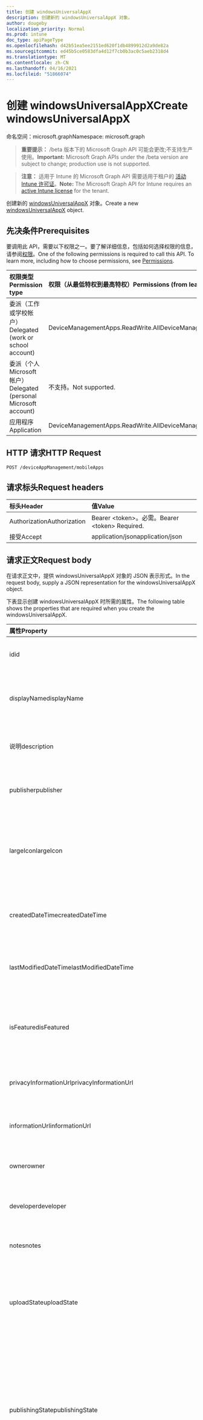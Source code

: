 ```yaml
---
title: 创建 windowsUniversalAppX
description: 创建新的 windowsUniversalAppX 对象。
author: dougeby
localization_priority: Normal
ms.prod: intune
doc_type: apiPageType
ms.openlocfilehash: d42b51ea5ee2151ed620f1db4899912d2a9de82a
ms.sourcegitcommit: ed45b5ce0583dfa4d12f7cb0b3ac0c5aeb2318d4
ms.translationtype: MT
ms.contentlocale: zh-CN
ms.lasthandoff: 04/16/2021
ms.locfileid: "51866074"
---
```

# <a name="create-windowsuniversalappx"></a><span data-ttu-id="22e4b-103">创建 windowsUniversalAppX</span><span class="sxs-lookup"><span data-stu-id="22e4b-103">Create windowsUniversalAppX</span></span>

<span data-ttu-id="22e4b-104">命名空间：microsoft.graph</span><span class="sxs-lookup"><span data-stu-id="22e4b-104">Namespace: microsoft.graph</span></span>

> <span data-ttu-id="22e4b-105">**重要提示：** /beta 版本下的 Microsoft Graph API 可能会更改;不支持生产使用。</span><span class="sxs-lookup"><span data-stu-id="22e4b-105">**Important:** Microsoft Graph APIs under the /beta version are subject to change; production use is not supported.</span></span>

> <span data-ttu-id="22e4b-106">**注意：** 适用于 Intune 的 Microsoft Graph API 需要适用于租户的 [活动 Intune 许可证](https://go.microsoft.com/fwlink/?linkid=839381)。</span><span class="sxs-lookup"><span data-stu-id="22e4b-106">**Note:** The Microsoft Graph API for Intune requires an [active Intune license](https://go.microsoft.com/fwlink/?linkid=839381) for the tenant.</span></span>

<span data-ttu-id="22e4b-107">创建新的 [windowsUniversalAppX](../resources/intune-apps-windowsuniversalappx.md) 对象。</span><span class="sxs-lookup"><span data-stu-id="22e4b-107">Create a new [windowsUniversalAppX](../resources/intune-apps-windowsuniversalappx.md) object.</span></span>

## <a name="prerequisites"></a><span data-ttu-id="22e4b-108">先决条件</span><span class="sxs-lookup"><span data-stu-id="22e4b-108">Prerequisites</span></span>
<span data-ttu-id="22e4b-p101">要调用此 API，需要以下权限之一。要了解详细信息，包括如何选择权限的信息，请参阅[权限](/graph/permissions-reference)。</span><span class="sxs-lookup"><span data-stu-id="22e4b-p101">One of the following permissions is required to call this API. To learn more, including how to choose permissions, see [Permissions](/graph/permissions-reference).</span></span>

|<span data-ttu-id="22e4b-111">权限类型</span><span class="sxs-lookup"><span data-stu-id="22e4b-111">Permission type</span></span>|<span data-ttu-id="22e4b-112">权限（从最低特权到最高特权）</span><span class="sxs-lookup"><span data-stu-id="22e4b-112">Permissions (from least to most privileged)</span></span>|
|:---|:---|
|<span data-ttu-id="22e4b-113">委派（工作或学校帐户）</span><span class="sxs-lookup"><span data-stu-id="22e4b-113">Delegated (work or school account)</span></span>|<span data-ttu-id="22e4b-114">DeviceManagementApps.ReadWrite.All</span><span class="sxs-lookup"><span data-stu-id="22e4b-114">DeviceManagementApps.ReadWrite.All</span></span>|
|<span data-ttu-id="22e4b-115">委派（个人 Microsoft 帐户）</span><span class="sxs-lookup"><span data-stu-id="22e4b-115">Delegated (personal Microsoft account)</span></span>|<span data-ttu-id="22e4b-116">不支持。</span><span class="sxs-lookup"><span data-stu-id="22e4b-116">Not supported.</span></span>|
|<span data-ttu-id="22e4b-117">应用程序</span><span class="sxs-lookup"><span data-stu-id="22e4b-117">Application</span></span>|<span data-ttu-id="22e4b-118">DeviceManagementApps.ReadWrite.All</span><span class="sxs-lookup"><span data-stu-id="22e4b-118">DeviceManagementApps.ReadWrite.All</span></span>|

## <a name="http-request"></a><span data-ttu-id="22e4b-119">HTTP 请求</span><span class="sxs-lookup"><span data-stu-id="22e4b-119">HTTP Request</span></span>
<!-- {
  "blockType": "ignored"
}
-->
``` http
POST /deviceAppManagement/mobileApps
```

## <a name="request-headers"></a><span data-ttu-id="22e4b-120">请求标头</span><span class="sxs-lookup"><span data-stu-id="22e4b-120">Request headers</span></span>
|<span data-ttu-id="22e4b-121">标头</span><span class="sxs-lookup"><span data-stu-id="22e4b-121">Header</span></span>|<span data-ttu-id="22e4b-122">值</span><span class="sxs-lookup"><span data-stu-id="22e4b-122">Value</span></span>|
|:---|:---|
|<span data-ttu-id="22e4b-123">Authorization</span><span class="sxs-lookup"><span data-stu-id="22e4b-123">Authorization</span></span>|<span data-ttu-id="22e4b-124">Bearer &lt;token&gt;。必需。</span><span class="sxs-lookup"><span data-stu-id="22e4b-124">Bearer &lt;token&gt; Required.</span></span>|
|<span data-ttu-id="22e4b-125">接受</span><span class="sxs-lookup"><span data-stu-id="22e4b-125">Accept</span></span>|<span data-ttu-id="22e4b-126">application/json</span><span class="sxs-lookup"><span data-stu-id="22e4b-126">application/json</span></span>|

## <a name="request-body"></a><span data-ttu-id="22e4b-127">请求正文</span><span class="sxs-lookup"><span data-stu-id="22e4b-127">Request body</span></span>
<span data-ttu-id="22e4b-128">在请求正文中，提供 windowsUniversalAppX 对象的 JSON 表示形式。</span><span class="sxs-lookup"><span data-stu-id="22e4b-128">In the request body, supply a JSON representation for the windowsUniversalAppX object.</span></span>

<span data-ttu-id="22e4b-129">下表显示创建 windowsUniversalAppX 时所需的属性。</span><span class="sxs-lookup"><span data-stu-id="22e4b-129">The following table shows the properties that are required when you create the windowsUniversalAppX.</span></span>

|<span data-ttu-id="22e4b-130">属性</span><span class="sxs-lookup"><span data-stu-id="22e4b-130">Property</span></span>|<span data-ttu-id="22e4b-131">类型</span><span class="sxs-lookup"><span data-stu-id="22e4b-131">Type</span></span>|<span data-ttu-id="22e4b-132">说明</span><span class="sxs-lookup"><span data-stu-id="22e4b-132">Description</span></span>|
|:---|:---|:---|
|<span data-ttu-id="22e4b-133">id</span><span class="sxs-lookup"><span data-stu-id="22e4b-133">id</span></span>|<span data-ttu-id="22e4b-134">String</span><span class="sxs-lookup"><span data-stu-id="22e4b-134">String</span></span>|<span data-ttu-id="22e4b-135">实体的键。</span><span class="sxs-lookup"><span data-stu-id="22e4b-135">Key of the entity.</span></span> <span data-ttu-id="22e4b-136">继承自 [mobileApp](../resources/intune-shared-mobileapp.md)</span><span class="sxs-lookup"><span data-stu-id="22e4b-136">Inherited from [mobileApp](../resources/intune-shared-mobileapp.md)</span></span>|
|<span data-ttu-id="22e4b-137">displayName</span><span class="sxs-lookup"><span data-stu-id="22e4b-137">displayName</span></span>|<span data-ttu-id="22e4b-138">String</span><span class="sxs-lookup"><span data-stu-id="22e4b-138">String</span></span>|<span data-ttu-id="22e4b-139">管理员提供或导入的应用标题。</span><span class="sxs-lookup"><span data-stu-id="22e4b-139">The admin provided or imported title of the app.</span></span> <span data-ttu-id="22e4b-140">继承自 [mobileApp](../resources/intune-shared-mobileapp.md)</span><span class="sxs-lookup"><span data-stu-id="22e4b-140">Inherited from [mobileApp](../resources/intune-shared-mobileapp.md)</span></span>|
|<span data-ttu-id="22e4b-141">说明</span><span class="sxs-lookup"><span data-stu-id="22e4b-141">description</span></span>|<span data-ttu-id="22e4b-142">String</span><span class="sxs-lookup"><span data-stu-id="22e4b-142">String</span></span>|<span data-ttu-id="22e4b-143">应用的说明。</span><span class="sxs-lookup"><span data-stu-id="22e4b-143">The description of the app.</span></span> <span data-ttu-id="22e4b-144">继承自 [mobileApp](../resources/intune-shared-mobileapp.md)</span><span class="sxs-lookup"><span data-stu-id="22e4b-144">Inherited from [mobileApp](../resources/intune-shared-mobileapp.md)</span></span>|
|<span data-ttu-id="22e4b-145">publisher</span><span class="sxs-lookup"><span data-stu-id="22e4b-145">publisher</span></span>|<span data-ttu-id="22e4b-146">String</span><span class="sxs-lookup"><span data-stu-id="22e4b-146">String</span></span>|<span data-ttu-id="22e4b-147">应用的发布者。</span><span class="sxs-lookup"><span data-stu-id="22e4b-147">The publisher of the app.</span></span> <span data-ttu-id="22e4b-148">继承自 [mobileApp](../resources/intune-shared-mobileapp.md)</span><span class="sxs-lookup"><span data-stu-id="22e4b-148">Inherited from [mobileApp](../resources/intune-shared-mobileapp.md)</span></span>|
|<span data-ttu-id="22e4b-149">largeIcon</span><span class="sxs-lookup"><span data-stu-id="22e4b-149">largeIcon</span></span>|[<span data-ttu-id="22e4b-150">mimeContent</span><span class="sxs-lookup"><span data-stu-id="22e4b-150">mimeContent</span></span>](../resources/intune-shared-mimecontent.md)|<span data-ttu-id="22e4b-151">要显示在应用详细信息中并用于图标上传的大图标。</span><span class="sxs-lookup"><span data-stu-id="22e4b-151">The large icon, to be displayed in the app details and used for upload of the icon.</span></span> <span data-ttu-id="22e4b-152">继承自 [mobileApp](../resources/intune-shared-mobileapp.md)</span><span class="sxs-lookup"><span data-stu-id="22e4b-152">Inherited from [mobileApp](../resources/intune-shared-mobileapp.md)</span></span>|
|<span data-ttu-id="22e4b-153">createdDateTime</span><span class="sxs-lookup"><span data-stu-id="22e4b-153">createdDateTime</span></span>|<span data-ttu-id="22e4b-154">DateTimeOffset</span><span class="sxs-lookup"><span data-stu-id="22e4b-154">DateTimeOffset</span></span>|<span data-ttu-id="22e4b-155">创建应用的日期和时间。</span><span class="sxs-lookup"><span data-stu-id="22e4b-155">The date and time the app was created.</span></span> <span data-ttu-id="22e4b-156">继承自 [mobileApp](../resources/intune-shared-mobileapp.md)</span><span class="sxs-lookup"><span data-stu-id="22e4b-156">Inherited from [mobileApp](../resources/intune-shared-mobileapp.md)</span></span>|
|<span data-ttu-id="22e4b-157">lastModifiedDateTime</span><span class="sxs-lookup"><span data-stu-id="22e4b-157">lastModifiedDateTime</span></span>|<span data-ttu-id="22e4b-158">DateTimeOffset</span><span class="sxs-lookup"><span data-stu-id="22e4b-158">DateTimeOffset</span></span>|<span data-ttu-id="22e4b-159">上次修改应用的日期和时间。</span><span class="sxs-lookup"><span data-stu-id="22e4b-159">The date and time the app was last modified.</span></span> <span data-ttu-id="22e4b-160">继承自 [mobileApp](../resources/intune-shared-mobileapp.md)</span><span class="sxs-lookup"><span data-stu-id="22e4b-160">Inherited from [mobileApp](../resources/intune-shared-mobileapp.md)</span></span>|
|<span data-ttu-id="22e4b-161">isFeatured</span><span class="sxs-lookup"><span data-stu-id="22e4b-161">isFeatured</span></span>|<span data-ttu-id="22e4b-162">Boolean</span><span class="sxs-lookup"><span data-stu-id="22e4b-162">Boolean</span></span>|<span data-ttu-id="22e4b-163">指示应用是否被管理员标记为特色的值。继承自 [mobileApp](../resources/intune-shared-mobileapp.md)</span><span class="sxs-lookup"><span data-stu-id="22e4b-163">The value indicating whether the app is marked as featured by the admin. Inherited from [mobileApp](../resources/intune-shared-mobileapp.md)</span></span>|
|<span data-ttu-id="22e4b-164">privacyInformationUrl</span><span class="sxs-lookup"><span data-stu-id="22e4b-164">privacyInformationUrl</span></span>|<span data-ttu-id="22e4b-165">String</span><span class="sxs-lookup"><span data-stu-id="22e4b-165">String</span></span>|<span data-ttu-id="22e4b-166">隐私声明 URL。</span><span class="sxs-lookup"><span data-stu-id="22e4b-166">The privacy statement Url.</span></span> <span data-ttu-id="22e4b-167">继承自 [mobileApp](../resources/intune-shared-mobileapp.md)</span><span class="sxs-lookup"><span data-stu-id="22e4b-167">Inherited from [mobileApp](../resources/intune-shared-mobileapp.md)</span></span>|
|<span data-ttu-id="22e4b-168">informationUrl</span><span class="sxs-lookup"><span data-stu-id="22e4b-168">informationUrl</span></span>|<span data-ttu-id="22e4b-169">String</span><span class="sxs-lookup"><span data-stu-id="22e4b-169">String</span></span>|<span data-ttu-id="22e4b-170">详细信息 URL。</span><span class="sxs-lookup"><span data-stu-id="22e4b-170">The more information Url.</span></span> <span data-ttu-id="22e4b-171">继承自 [mobileApp](../resources/intune-shared-mobileapp.md)</span><span class="sxs-lookup"><span data-stu-id="22e4b-171">Inherited from [mobileApp](../resources/intune-shared-mobileapp.md)</span></span>|
|<span data-ttu-id="22e4b-172">owner</span><span class="sxs-lookup"><span data-stu-id="22e4b-172">owner</span></span>|<span data-ttu-id="22e4b-173">String</span><span class="sxs-lookup"><span data-stu-id="22e4b-173">String</span></span>|<span data-ttu-id="22e4b-174">应用的所有者。</span><span class="sxs-lookup"><span data-stu-id="22e4b-174">The owner of the app.</span></span> <span data-ttu-id="22e4b-175">继承自 [mobileApp](../resources/intune-shared-mobileapp.md)</span><span class="sxs-lookup"><span data-stu-id="22e4b-175">Inherited from [mobileApp](../resources/intune-shared-mobileapp.md)</span></span>|
|<span data-ttu-id="22e4b-176">developer</span><span class="sxs-lookup"><span data-stu-id="22e4b-176">developer</span></span>|<span data-ttu-id="22e4b-177">String</span><span class="sxs-lookup"><span data-stu-id="22e4b-177">String</span></span>|<span data-ttu-id="22e4b-178">应用的开发者。</span><span class="sxs-lookup"><span data-stu-id="22e4b-178">The developer of the app.</span></span> <span data-ttu-id="22e4b-179">继承自 [mobileApp](../resources/intune-shared-mobileapp.md)</span><span class="sxs-lookup"><span data-stu-id="22e4b-179">Inherited from [mobileApp](../resources/intune-shared-mobileapp.md)</span></span>|
|<span data-ttu-id="22e4b-180">notes</span><span class="sxs-lookup"><span data-stu-id="22e4b-180">notes</span></span>|<span data-ttu-id="22e4b-181">String</span><span class="sxs-lookup"><span data-stu-id="22e4b-181">String</span></span>|<span data-ttu-id="22e4b-182">应用的备注。</span><span class="sxs-lookup"><span data-stu-id="22e4b-182">Notes for the app.</span></span> <span data-ttu-id="22e4b-183">继承自 [mobileApp](../resources/intune-shared-mobileapp.md)</span><span class="sxs-lookup"><span data-stu-id="22e4b-183">Inherited from [mobileApp](../resources/intune-shared-mobileapp.md)</span></span>|
|<span data-ttu-id="22e4b-184">uploadState</span><span class="sxs-lookup"><span data-stu-id="22e4b-184">uploadState</span></span>|<span data-ttu-id="22e4b-185">Int32</span><span class="sxs-lookup"><span data-stu-id="22e4b-185">Int32</span></span>|<span data-ttu-id="22e4b-186">上载状态。</span><span class="sxs-lookup"><span data-stu-id="22e4b-186">The upload state.</span></span> <span data-ttu-id="22e4b-187">可能的值是：0 - `Not Ready` 、1 - `Ready` 、2 - `Processing` 。</span><span class="sxs-lookup"><span data-stu-id="22e4b-187">Possible values are: 0 - `Not Ready`, 1 - `Ready`, 2 - `Processing`.</span></span> <span data-ttu-id="22e4b-188">继承自 [mobileApp](../resources/intune-shared-mobileapp.md)</span><span class="sxs-lookup"><span data-stu-id="22e4b-188">Inherited from [mobileApp](../resources/intune-shared-mobileapp.md)</span></span>|
|<span data-ttu-id="22e4b-189">publishingState</span><span class="sxs-lookup"><span data-stu-id="22e4b-189">publishingState</span></span>|[<span data-ttu-id="22e4b-190">mobileAppPublishingState</span><span class="sxs-lookup"><span data-stu-id="22e4b-190">mobileAppPublishingState</span></span>](../resources/intune-apps-mobileapppublishingstate.md)|<span data-ttu-id="22e4b-191">应用的发布状态。</span><span class="sxs-lookup"><span data-stu-id="22e4b-191">The publishing state for the app.</span></span> <span data-ttu-id="22e4b-192">除非应用已发布，否则无法分配应用。</span><span class="sxs-lookup"><span data-stu-id="22e4b-192">The app cannot be assigned unless the app is published.</span></span> <span data-ttu-id="22e4b-193">继承自 [mobileApp](../resources/intune-shared-mobileapp.md)。</span><span class="sxs-lookup"><span data-stu-id="22e4b-193">Inherited from [mobileApp](../resources/intune-shared-mobileapp.md).</span></span> <span data-ttu-id="22e4b-194">可取值为：`notPublished`、`processing`、`published`。</span><span class="sxs-lookup"><span data-stu-id="22e4b-194">Possible values are: `notPublished`, `processing`, `published`.</span></span>|
|<span data-ttu-id="22e4b-195">isAssigned</span><span class="sxs-lookup"><span data-stu-id="22e4b-195">isAssigned</span></span>|<span data-ttu-id="22e4b-196">Boolean</span><span class="sxs-lookup"><span data-stu-id="22e4b-196">Boolean</span></span>|<span data-ttu-id="22e4b-197">指示是否将应用分配给至少一个组的值。</span><span class="sxs-lookup"><span data-stu-id="22e4b-197">The value indicating whether the app is assigned to at least one group.</span></span> <span data-ttu-id="22e4b-198">继承自 [mobileApp](../resources/intune-shared-mobileapp.md)</span><span class="sxs-lookup"><span data-stu-id="22e4b-198">Inherited from [mobileApp](../resources/intune-shared-mobileapp.md)</span></span>|
|<span data-ttu-id="22e4b-199">roleScopeTagIds</span><span class="sxs-lookup"><span data-stu-id="22e4b-199">roleScopeTagIds</span></span>|<span data-ttu-id="22e4b-200">String 集合</span><span class="sxs-lookup"><span data-stu-id="22e4b-200">String collection</span></span>|<span data-ttu-id="22e4b-201">此移动应用的范围标记 ID 列表。</span><span class="sxs-lookup"><span data-stu-id="22e4b-201">List of scope tag ids for this mobile app.</span></span> <span data-ttu-id="22e4b-202">继承自 [mobileApp](../resources/intune-shared-mobileapp.md)</span><span class="sxs-lookup"><span data-stu-id="22e4b-202">Inherited from [mobileApp](../resources/intune-shared-mobileapp.md)</span></span>|
|<span data-ttu-id="22e4b-203">dependentAppCount</span><span class="sxs-lookup"><span data-stu-id="22e4b-203">dependentAppCount</span></span>|<span data-ttu-id="22e4b-204">Int32</span><span class="sxs-lookup"><span data-stu-id="22e4b-204">Int32</span></span>|<span data-ttu-id="22e4b-205">子应用具有的依赖项总数。</span><span class="sxs-lookup"><span data-stu-id="22e4b-205">The total number of dependencies the child app has.</span></span> <span data-ttu-id="22e4b-206">继承自 [mobileApp](../resources/intune-shared-mobileapp.md)</span><span class="sxs-lookup"><span data-stu-id="22e4b-206">Inherited from [mobileApp](../resources/intune-shared-mobileapp.md)</span></span>|
|<span data-ttu-id="22e4b-207">supersedingAppCount</span><span class="sxs-lookup"><span data-stu-id="22e4b-207">supersedingAppCount</span></span>|<span data-ttu-id="22e4b-208">Int32</span><span class="sxs-lookup"><span data-stu-id="22e4b-208">Int32</span></span>|<span data-ttu-id="22e4b-209">此应用直接或间接取代的应用总数。</span><span class="sxs-lookup"><span data-stu-id="22e4b-209">The total number of apps this app directly or indirectly supersedes.</span></span> <span data-ttu-id="22e4b-210">继承自 [mobileApp](../resources/intune-shared-mobileapp.md)</span><span class="sxs-lookup"><span data-stu-id="22e4b-210">Inherited from [mobileApp](../resources/intune-shared-mobileapp.md)</span></span>|
|<span data-ttu-id="22e4b-211">supersededAppCount</span><span class="sxs-lookup"><span data-stu-id="22e4b-211">supersededAppCount</span></span>|<span data-ttu-id="22e4b-212">Int32</span><span class="sxs-lookup"><span data-stu-id="22e4b-212">Int32</span></span>|<span data-ttu-id="22e4b-213">此应用直接或间接被取代的应用总数。</span><span class="sxs-lookup"><span data-stu-id="22e4b-213">The total number of apps this app is directly or indirectly superseded by.</span></span> <span data-ttu-id="22e4b-214">继承自 [mobileApp](../resources/intune-shared-mobileapp.md)</span><span class="sxs-lookup"><span data-stu-id="22e4b-214">Inherited from [mobileApp](../resources/intune-shared-mobileapp.md)</span></span>|
|<span data-ttu-id="22e4b-215">committedContentVersion</span><span class="sxs-lookup"><span data-stu-id="22e4b-215">committedContentVersion</span></span>|<span data-ttu-id="22e4b-216">String</span><span class="sxs-lookup"><span data-stu-id="22e4b-216">String</span></span>|<span data-ttu-id="22e4b-217">内部提交的内容版本。</span><span class="sxs-lookup"><span data-stu-id="22e4b-217">The internal committed content version.</span></span> <span data-ttu-id="22e4b-218">继承自 [mobileLobApp](../resources/intune-apps-mobilelobapp.md)</span><span class="sxs-lookup"><span data-stu-id="22e4b-218">Inherited from [mobileLobApp](../resources/intune-apps-mobilelobapp.md)</span></span>|
|<span data-ttu-id="22e4b-219">fileName</span><span class="sxs-lookup"><span data-stu-id="22e4b-219">fileName</span></span>|<span data-ttu-id="22e4b-220">String</span><span class="sxs-lookup"><span data-stu-id="22e4b-220">String</span></span>|<span data-ttu-id="22e4b-221">主 Lob 应用程序文件的名称。</span><span class="sxs-lookup"><span data-stu-id="22e4b-221">The name of the main Lob application file.</span></span> <span data-ttu-id="22e4b-222">继承自 [mobileLobApp](../resources/intune-apps-mobilelobapp.md)</span><span class="sxs-lookup"><span data-stu-id="22e4b-222">Inherited from [mobileLobApp](../resources/intune-apps-mobilelobapp.md)</span></span>|
|<span data-ttu-id="22e4b-223">size</span><span class="sxs-lookup"><span data-stu-id="22e4b-223">size</span></span>|<span data-ttu-id="22e4b-224">Int64</span><span class="sxs-lookup"><span data-stu-id="22e4b-224">Int64</span></span>|<span data-ttu-id="22e4b-225">总大小，包括所有已上传文件。</span><span class="sxs-lookup"><span data-stu-id="22e4b-225">The total size, including all uploaded files.</span></span> <span data-ttu-id="22e4b-226">继承自 [mobileLobApp](../resources/intune-apps-mobilelobapp.md)</span><span class="sxs-lookup"><span data-stu-id="22e4b-226">Inherited from [mobileLobApp](../resources/intune-apps-mobilelobapp.md)</span></span>|
|<span data-ttu-id="22e4b-227">applicableArchitectures</span><span class="sxs-lookup"><span data-stu-id="22e4b-227">applicableArchitectures</span></span>|[<span data-ttu-id="22e4b-228">windowsArchitecture</span><span class="sxs-lookup"><span data-stu-id="22e4b-228">windowsArchitecture</span></span>](../resources/intune-apps-windowsarchitecture.md)|<span data-ttu-id="22e4b-229">可运行此应用的 Windows 体系结构。</span><span class="sxs-lookup"><span data-stu-id="22e4b-229">The Windows architecture(s) for which this app can run on.</span></span> <span data-ttu-id="22e4b-230">可取值为：`none`、`x86`、`x64`、`arm`、`neutral`、`arm64`。</span><span class="sxs-lookup"><span data-stu-id="22e4b-230">Possible values are: `none`, `x86`, `x64`, `arm`, `neutral`, `arm64`.</span></span>|
|<span data-ttu-id="22e4b-231">applicableDeviceTypes</span><span class="sxs-lookup"><span data-stu-id="22e4b-231">applicableDeviceTypes</span></span>|[<span data-ttu-id="22e4b-232">windowsDeviceType</span><span class="sxs-lookup"><span data-stu-id="22e4b-232">windowsDeviceType</span></span>](../resources/intune-apps-windowsdevicetype.md)|<span data-ttu-id="22e4b-233">可运行此应用的 Windows 设备类型。</span><span class="sxs-lookup"><span data-stu-id="22e4b-233">The Windows device type(s) for which this app can run on.</span></span> <span data-ttu-id="22e4b-234">可取值为：`none`、`desktop`、`mobile`、`holographic`、`team`。</span><span class="sxs-lookup"><span data-stu-id="22e4b-234">Possible values are: `none`, `desktop`, `mobile`, `holographic`, `team`.</span></span>|
|<span data-ttu-id="22e4b-235">identityName</span><span class="sxs-lookup"><span data-stu-id="22e4b-235">identityName</span></span>|<span data-ttu-id="22e4b-236">String</span><span class="sxs-lookup"><span data-stu-id="22e4b-236">String</span></span>|<span data-ttu-id="22e4b-237">标识名称。</span><span class="sxs-lookup"><span data-stu-id="22e4b-237">The Identity Name.</span></span>|
|<span data-ttu-id="22e4b-238">identityPublisherHash</span><span class="sxs-lookup"><span data-stu-id="22e4b-238">identityPublisherHash</span></span>|<span data-ttu-id="22e4b-239">String</span><span class="sxs-lookup"><span data-stu-id="22e4b-239">String</span></span>|<span data-ttu-id="22e4b-240">标识发布者哈希。</span><span class="sxs-lookup"><span data-stu-id="22e4b-240">The Identity Publisher Hash.</span></span>|
|<span data-ttu-id="22e4b-241">identityResourceIdentifier</span><span class="sxs-lookup"><span data-stu-id="22e4b-241">identityResourceIdentifier</span></span>|<span data-ttu-id="22e4b-242">String</span><span class="sxs-lookup"><span data-stu-id="22e4b-242">String</span></span>|<span data-ttu-id="22e4b-243">标识资源标识符。</span><span class="sxs-lookup"><span data-stu-id="22e4b-243">The Identity Resource Identifier.</span></span>|
|<span data-ttu-id="22e4b-244">isBundle</span><span class="sxs-lookup"><span data-stu-id="22e4b-244">isBundle</span></span>|<span data-ttu-id="22e4b-245">Boolean</span><span class="sxs-lookup"><span data-stu-id="22e4b-245">Boolean</span></span>|<span data-ttu-id="22e4b-246">应用是否为捆绑包。</span><span class="sxs-lookup"><span data-stu-id="22e4b-246">Whether or not the app is a bundle.</span></span>|
|<span data-ttu-id="22e4b-247">minimumSupportedOperatingSystem</span><span class="sxs-lookup"><span data-stu-id="22e4b-247">minimumSupportedOperatingSystem</span></span>|[<span data-ttu-id="22e4b-248">windowsMinimumOperatingSystem</span><span class="sxs-lookup"><span data-stu-id="22e4b-248">windowsMinimumOperatingSystem</span></span>](../resources/intune-apps-windowsminimumoperatingsystem.md)|<span data-ttu-id="22e4b-249">最低适用操作系统的值。</span><span class="sxs-lookup"><span data-stu-id="22e4b-249">The value for the minimum applicable operating system.</span></span>|
|<span data-ttu-id="22e4b-250">identityVersion</span><span class="sxs-lookup"><span data-stu-id="22e4b-250">identityVersion</span></span>|<span data-ttu-id="22e4b-251">String</span><span class="sxs-lookup"><span data-stu-id="22e4b-251">String</span></span>|<span data-ttu-id="22e4b-252">标识版本。</span><span class="sxs-lookup"><span data-stu-id="22e4b-252">The identity version.</span></span>|



## <a name="response"></a><span data-ttu-id="22e4b-253">响应</span><span class="sxs-lookup"><span data-stu-id="22e4b-253">Response</span></span>
<span data-ttu-id="22e4b-254">如果成功，此方法将在响应正文中返回 `201 Created` 响应代码和 [windowsUniversalAppX](../resources/intune-apps-windowsuniversalappx.md) 对象。</span><span class="sxs-lookup"><span data-stu-id="22e4b-254">If successful, this method returns a `201 Created` response code and a [windowsUniversalAppX](../resources/intune-apps-windowsuniversalappx.md) object in the response body.</span></span>

## <a name="example"></a><span data-ttu-id="22e4b-255">示例</span><span class="sxs-lookup"><span data-stu-id="22e4b-255">Example</span></span>

### <a name="request"></a><span data-ttu-id="22e4b-256">请求</span><span class="sxs-lookup"><span data-stu-id="22e4b-256">Request</span></span>
<span data-ttu-id="22e4b-257">下面是一个请求示例。</span><span class="sxs-lookup"><span data-stu-id="22e4b-257">Here is an example of the request.</span></span>
``` http
POST https://graph.microsoft.com/beta/deviceAppManagement/mobileApps
Content-type: application/json
Content-length: 1587

{
  "@odata.type": "#microsoft.graph.windowsUniversalAppX",
  "displayName": "Display Name value",
  "description": "Description value",
  "publisher": "Publisher value",
  "largeIcon": {
    "@odata.type": "microsoft.graph.mimeContent",
    "type": "Type value",
    "value": "dmFsdWU="
  },
  "isFeatured": true,
  "privacyInformationUrl": "https://example.com/privacyInformationUrl/",
  "informationUrl": "https://example.com/informationUrl/",
  "owner": "Owner value",
  "developer": "Developer value",
  "notes": "Notes value",
  "uploadState": 11,
  "publishingState": "processing",
  "isAssigned": true,
  "roleScopeTagIds": [
    "Role Scope Tag Ids value"
  ],
  "dependentAppCount": 1,
  "supersedingAppCount": 3,
  "supersededAppCount": 2,
  "committedContentVersion": "Committed Content Version value",
  "fileName": "File Name value",
  "size": 4,
  "applicableArchitectures": "x86",
  "applicableDeviceTypes": "desktop",
  "identityName": "Identity Name value",
  "identityPublisherHash": "Identity Publisher Hash value",
  "identityResourceIdentifier": "Identity Resource Identifier value",
  "isBundle": true,
  "minimumSupportedOperatingSystem": {
    "@odata.type": "microsoft.graph.windowsMinimumOperatingSystem",
    "v8_0": true,
    "v8_1": true,
    "v10_0": true,
    "v10_1607": true,
    "v10_1703": true,
    "v10_1709": true,
    "v10_1803": true,
    "v10_1809": true,
    "v10_1903": true,
    "v10_1909": true,
    "v10_2004": true,
    "v10_2H20": true
  },
  "identityVersion": "Identity Version value"
}
```

### <a name="response"></a><span data-ttu-id="22e4b-258">响应</span><span class="sxs-lookup"><span data-stu-id="22e4b-258">Response</span></span>
<span data-ttu-id="22e4b-p126">下面是一个响应示例。注意：为了简单起见，可能会将此处所示的响应对象截断。将从实际调用中返回所有属性。</span><span class="sxs-lookup"><span data-stu-id="22e4b-p126">Here is an example of the response. Note: The response object shown here may be truncated for brevity. All of the properties will be returned from an actual call.</span></span>
``` http
HTTP/1.1 201 Created
Content-Type: application/json
Content-Length: 1759

{
  "@odata.type": "#microsoft.graph.windowsUniversalAppX",
  "id": "4bc47eba-7eba-4bc4-ba7e-c44bba7ec44b",
  "displayName": "Display Name value",
  "description": "Description value",
  "publisher": "Publisher value",
  "largeIcon": {
    "@odata.type": "microsoft.graph.mimeContent",
    "type": "Type value",
    "value": "dmFsdWU="
  },
  "createdDateTime": "2017-01-01T00:02:43.5775965-08:00",
  "lastModifiedDateTime": "2017-01-01T00:00:35.1329464-08:00",
  "isFeatured": true,
  "privacyInformationUrl": "https://example.com/privacyInformationUrl/",
  "informationUrl": "https://example.com/informationUrl/",
  "owner": "Owner value",
  "developer": "Developer value",
  "notes": "Notes value",
  "uploadState": 11,
  "publishingState": "processing",
  "isAssigned": true,
  "roleScopeTagIds": [
    "Role Scope Tag Ids value"
  ],
  "dependentAppCount": 1,
  "supersedingAppCount": 3,
  "supersededAppCount": 2,
  "committedContentVersion": "Committed Content Version value",
  "fileName": "File Name value",
  "size": 4,
  "applicableArchitectures": "x86",
  "applicableDeviceTypes": "desktop",
  "identityName": "Identity Name value",
  "identityPublisherHash": "Identity Publisher Hash value",
  "identityResourceIdentifier": "Identity Resource Identifier value",
  "isBundle": true,
  "minimumSupportedOperatingSystem": {
    "@odata.type": "microsoft.graph.windowsMinimumOperatingSystem",
    "v8_0": true,
    "v8_1": true,
    "v10_0": true,
    "v10_1607": true,
    "v10_1703": true,
    "v10_1709": true,
    "v10_1803": true,
    "v10_1809": true,
    "v10_1903": true,
    "v10_1909": true,
    "v10_2004": true,
    "v10_2H20": true
  },
  "identityVersion": "Identity Version value"
}
```




